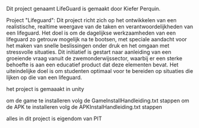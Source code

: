 Dit project genaamt LifeGuard is gemaakt door Kiefer Perquin.

Project "Lifeguard":
Dit project richt zich op het ontwikkelen van een realistische, realtime weergave van de taken en verantwoordelijkheden van een lifeguard. Het doel is om de dagelijkse werkzaamheden van een lifeguard zo getrouw mogelijk na te bootsen, met speciale aandacht voor het maken van snelle beslissingen onder druk en het omgaan met stressvolle situaties. Dit initiatief is gestart naar aanleiding van een groeiende vraag vanuit de zwemonderwijssector, waarbij er een sterke behoefte is aan een educatief product dat deze elementen bevat. Het uiteindelijke doel is om studenten optimaal voor te bereiden op situaties die lijken op die van een lifeguard.

het project is gemaaakt in unity

om de game te installeren volg de GameInstallHandleiding.txt stappen
om de APK te installeren volg de APKInstalHandleiding.txt stappen

alles in dit project is eigendom van PIT
